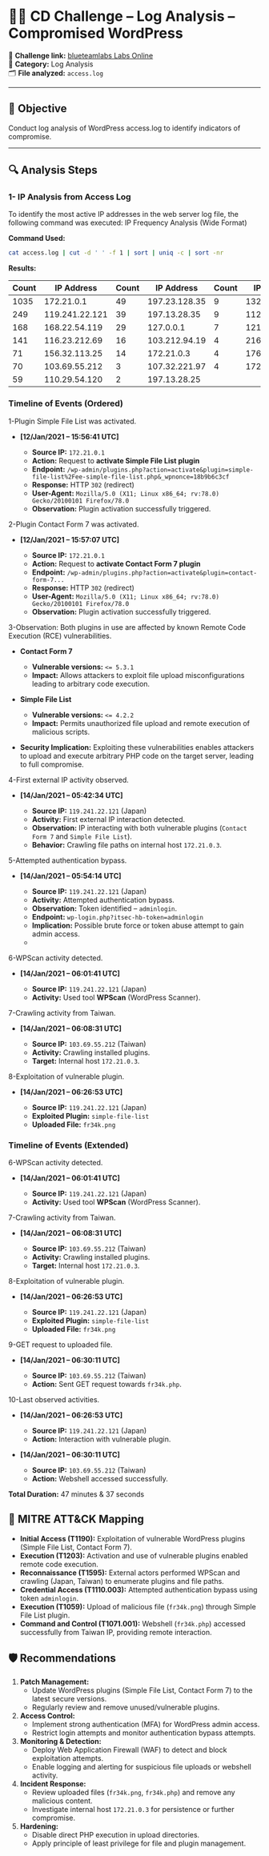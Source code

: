 # 🕵️‍♂️ CD Challenge – Log Analysis – Compromised WordPress

🔗 **Challenge link:** [blueteamlabs Labs Online](https://blueteamlabs.online/home/challenge/log-analysis-compromised-wordpress-ce000f5b59)  
📂 **Category:** Log Analysis  
🗂️ **File analyzed:** `access.log`

---

## 🎯 Objective
Conduct log analysis of WordPress access.log to identify indicators of compromise.

---
## 🔍 Analysis Steps
### 1- IP Analysis from Access Log

To identify the most active IP addresses in the web server log file, the following command was executed:
IP Frequency Analysis (Wide Format)

**Command Used:**

```bash
cat access.log | cut -d ' ' -f 1 | sort | uniq -c | sort -nr
```

**Results:**

| Count | IP Address     | Count | IP Address    | Count | IP Address    | Count | IP Address   |
| ----- | -------------- | ----- | ------------- | ----- | ------------- | ----- | ------------ |
| 1035  | 172.21.0.1     | 49    | 197.23.128.35 | 9     | 132.52.56.77  | 1     | 197.13.28.71 |
| 249   | 119.241.22.121 | 39    | 197.13.28.35  | 9     | 112.33.245.11 | 1     | 197.13.28.61 |
| 168   | 168.22.54.119  | 29    | 127.0.0.1     | 7     | 121.39.211.39 | 1     | 197.13.28.51 |
| 141   | 116.23.212.69  | 16    | 103.212.94.19 | 4     | 216.24.26.193 | 1     | 197.13.28.41 |
| 71    | 156.32.113.25  | 14    | 172.21.0.3    | 4     | 176.33.245.11 | 1     | 197.13.28.31 |
| 70    | 103.69.55.212  | 3     | 107.32.221.97 | 4     | 172.21.0.4    | 1     | 197.13.28.21 |
| 59    | 110.29.54.120  | 2     | 197.13.28.25  |       |               | 1     | 197.13.28.11 |

### Timeline of Events (Ordered)

1-Plugin Simple File List was activated.

* **\[12/Jan/2021 – 15:56:41 UTC]**

  * **Source IP:** `172.21.0.1`
  * **Action:** Request to **activate Simple File List plugin**
  * **Endpoint:** `/wp-admin/plugins.php?action=activate&plugin=simple-file-list%2Fee-simple-file-list.php&_wpnonce=18b9b6c3cf`
  * **Response:** HTTP `302` (redirect)
  * **User-Agent:** `Mozilla/5.0 (X11; Linux x86_64; rv:78.0) Gecko/20100101 Firefox/78.0`
  * **Observation:** Plugin activation successfully triggered.

2-Plugin Contact Form 7 was activated.

* **\[12/Jan/2021 – 15:57:07 UTC]**

  * **Source IP:** `172.21.0.1`
  * **Action:** Request to **activate Contact Form 7 plugin**
  * **Endpoint:** `/wp-admin/plugins.php?action=activate&plugin=contact-form-7...`
  * **Response:** HTTP `302` (redirect)
  * **User-Agent:** `Mozilla/5.0 (X11; Linux x86_64; rv:78.0) Gecko/20100101 Firefox/78.0`
  * **Observation:** Plugin activation successfully triggered.

3-Observation: Both plugins in use are affected by known Remote Code Execution (RCE) vulnerabilities.

* **Contact Form 7**

  * **Vulnerable versions:** `<= 5.3.1`
  * **Impact:** Allows attackers to exploit file upload misconfigurations leading to arbitrary code execution.

* **Simple File List**

  * **Vulnerable versions:** `<= 4.2.2`
  * **Impact:** Permits unauthorized file upload and remote execution of malicious scripts.

* **Security Implication:**
  Exploiting these vulnerabilities enables attackers to upload and execute arbitrary PHP code on the target server, leading to full compromise.

4-First external IP activity observed.

* **\[14/Jan/2021 – 05:42:34 UTC]**

  * **Source IP:** `119.241.22.121` (Japan)
  * **Activity:** First external IP interaction detected.
  * **Observation:** IP interacting with both vulnerable plugins (`Contact Form 7` and `Simple File List`).
  * **Behavior:** Crawling file paths on internal host `172.21.0.3`.

5-Attempted authentication bypass.

* **\[14/Jan/2021 – 05:54:14 UTC]**

  * **Source IP:** `119.241.22.121` (Japan)
  * **Activity:** Attempted authentication bypass.
  * **Observation:** Token identified – `adminlogin`.
  * **Endpoint:** `wp-login.php?itsec-hb-token=adminlogin`
  * **Implication:** Possible brute force or token abuse attempt to gain admin access.
  * 
6-WPScan activity detected.

* **\[14/Jan/2021 – 06:01:41 UTC]**

  * **Source IP:** `119.241.22.121` (Japan)
  * **Activity:** Used tool **WPScan** (WordPress Scanner).

7-Crawling activity from Taiwan.

* **\[14/Jan/2021 – 06:08:31 UTC]**

  * **Source IP:** `103.69.55.212` (Taiwan)
  * **Activity:** Crawling installed plugins.
  * **Target:** Internal host `172.21.0.3`.

8-Exploitation of vulnerable plugin.

* **\[14/Jan/2021 – 06:26:53 UTC]**

  * **Source IP:** `119.241.22.121` (Japan)
  * **Exploited Plugin:** `simple-file-list`
  * **Uploaded File:** `fr34k.png`

### Timeline of Events (Extended)

6-WPScan activity detected.

* **\[14/Jan/2021 – 06:01:41 UTC]**

  * **Source IP:** `119.241.22.121` (Japan)
  * **Activity:** Used tool **WPScan** (WordPress Scanner).

7-Crawling activity from Taiwan.

* **\[14/Jan/2021 – 06:08:31 UTC]**

  * **Source IP:** `103.69.55.212` (Taiwan)
  * **Activity:** Crawling installed plugins.
  * **Target:** Internal host `172.21.0.3`.

8-Exploitation of vulnerable plugin.

* **\[14/Jan/2021 – 06:26:53 UTC]**

  * **Source IP:** `119.241.22.121` (Japan)
  * **Exploited Plugin:** `simple-file-list`
  * **Uploaded File:** `fr34k.png`

9-GET request to uploaded file.

* **\[14/Jan/2021 – 06:30:11 UTC]**

  * **Source IP:** `103.69.55.212` (Taiwan)
  * **Action:** Sent GET request towards `fr34k.php`.

10-Last observed activities.

* **\[14/Jan/2021 – 06:26:53 UTC]**

  * **Source IP:** `119.241.22.121` (Japan)
  * **Action:** Interaction with vulnerable plugin.

* **\[14/Jan/2021 – 06:30:11 UTC]**

  * **Source IP:** `103.69.55.212` (Taiwan)
  * **Action:** Webshell accessed successfully.

**Total Duration:** 47 minutes & 37 seconds

## 🔗 MITRE ATT\&CK Mapping

* **Initial Access (T1190):** Exploitation of vulnerable WordPress plugins (Simple File List, Contact Form 7).
* **Execution (T1203):** Activation and use of vulnerable plugins enabled remote code execution.
* **Reconnaissance (T1595):** External actors performed WPScan and crawling (Japan, Taiwan) to enumerate plugins and file paths.
* **Credential Access (T1110.003):** Attempted authentication bypass using token `adminlogin`.
* **Execution (T1059):** Upload of malicious file (`fr34k.png`) through Simple File List plugin.
* **Command and Control (T1071.001):** Webshell (`fr34k.php`) accessed successfully from Taiwan IP, providing remote interaction.

## 🛡️ Recommendations
1. **Patch Management:**
   * Update WordPress plugins (Simple File List, Contact Form 7) to the latest secure versions.
   * Regularly review and remove unused/vulnerable plugins.
2. **Access Control:**
   * Implement strong authentication (MFA) for WordPress admin access.
   * Restrict login attempts and monitor authentication bypass attempts.
3. **Monitoring & Detection:**
   * Deploy Web Application Firewall (WAF) to detect and block exploitation attempts.
   * Enable logging and alerting for suspicious file uploads or webshell activity.
4. **Incident Response:**
   * Review uploaded files (`fr34k.png`, `fr34k.php`) and remove any malicious content.
   * Investigate internal host `172.21.0.3` for persistence or further compromise.
5. **Hardening:**
   * Disable direct PHP execution in upload directories.
   * Apply principle of least privilege for file and plugin management.




